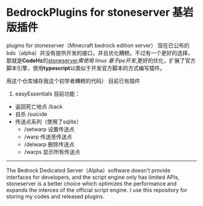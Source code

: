# BedrockPlugins for stoneserver 基岩版插件
plugins for stoneserver（Minecraft bedrock edition server）
现在已公布的bds（alpha）并没有提供开发的接口，并且优化糟糕。不过有一个更好的选择，那就是**CodeHz**的[stoneserver](https://github.com/codehz/StoneServer)*需使用 linux 基于pe开发*,更好的优化，扩展了官方脚本引擎，使用**typescript**以类似于开发官方脚本的方式编写插件。

用这个仓库储存我这个初学者糟糕的代码） 目前已有插件

1. easyEssentials 目前功能：
 - 返回死亡地点 /back
 - 自杀 /suicide
 - 传送点系列（使用了sqlite）
    - /setwarp 设置传送点
    - /warp 传送至传送点
    - /delwarp 删除传送点
    - /warps 显示所有传送点

---

The Bedrock Dedicated Server（Alpha）software doesn't provide interfaces for developers, and the script engine only has limited APIs, stoneserver is a better choice which optimizes the performance and expands the interces of the official script engine. I use this repository for storing my codes and released plugins. 
